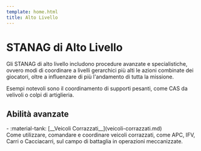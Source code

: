```yaml
---
template: home.html
title: Alto Livello
---
```


# STANAG di Alto Livello

Gli STANAG di alto livello includono procedure avanzate e specialistiche, ovvero modi di coordinare a livelli gerarchici più alti le azioni combinate dei giocatori, oltre a influenzare di più l'andamento di tutta la missione.

Esempi notevoli sono il coordinamento di supporti pesanti, come CAS da velivoli o colpi di artiglieria.

## Abilità avanzate

<div class="grid cards" markdown>
- :material-tank: [__Veicoli Corrazzati__](veicoli-corrazzati.md)<br>
  Come utilizzare, comandare e coordinare veicoli corrazzati, come APC, IFV, Carri o Cacciacarri, sul campo di battaglia in operazioni meccanizzate.
</div>
